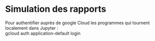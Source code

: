 # Simulation des rapports

Pour authentifier auprès de google Cloud les programmes qui tournent localement dans Jupyter :  
gcloud auth application-default login



